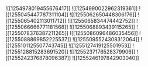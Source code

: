 ![[1254978019455676417]]
![[1254990022962319361]]
![[1255045447787311104]]
![[1255062650448306176]]
![[1255065402113011712]]
![[1255065834474442752]]
![[1255066666771181568]]
![[1255068893439115265]]
![[1255078376387211265]]
![[1255086096486035456]]
![[1255088869852225537]]
![[1255095524308312064]]
![[1255101125507743745]]
![[1255127419125501953]]
![[1255128815283691520]]
![[1255237176528379906]]
![[1255242376878096387]]
![[1255246197842903040]]
